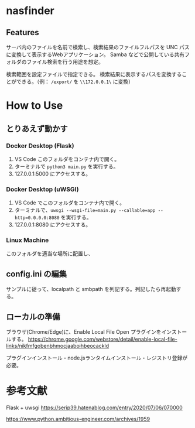 # nasfinder

## Features

サーバ内のファイルを名前で検索し、検索結果のファイルフルパスを UNC パスに変換して表示するWebアプリケーション。
Samba などで公開している共有フォルダのファイル検索を行う用途を想定。

検索範囲を設定ファイルで指定できる。
検索結果に表示するパスを変換することができる。（例： `/export/` を `\\172.0.0.1\` に変換）

# How to Use

## とりあえず動かす

### Docker Desktop (Flask)
1. VS Code このフォルダをコンテナ内で開く。
2. ターミナルで `python3 main.py` を実行する。
3. 127.0.0.1:5000 にアクセスする。

### Docker Desktop (uWSGI)
1. VS Code でこのフォルダをコンテナ内で開く。
2. ターミナルで、`uwsgi --wsgi-file=main.py --callable=app --http=0.0.0.0:8080` を実行する。
3. 127.0.0.1:8080 にアクセスする。

### Linux Machine
このフォルダを適当な場所に配置し、

## config.ini の編集
サンプルに従って、localpath と smbpath を列記する。列記したら再起動する。


## ローカルの準備

ブラウザ(Chrome/Edge)に、Enable Local File Open プラグインをインストールする。
https://chrome.google.com/webstore/detail/enable-local-file-links/nikfmfgobenbhmocjaaboihbeocackld

プラグインインストール・node.jsランタイムインストール・レジストリ登録が必要。


# 参考文献
Flask + uwsgi
https://serip39.hatenablog.com/entry/2020/07/06/070000

https://www.python.ambitious-engineer.com/archives/1959

